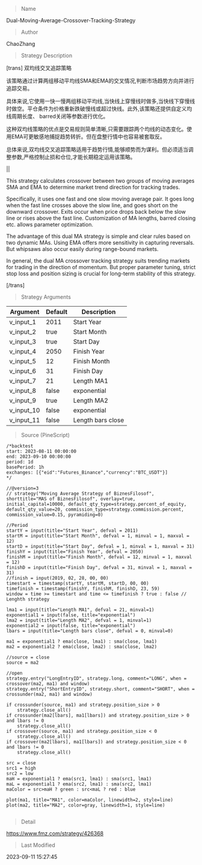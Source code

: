 
> Name

Dual-Moving-Average-Crossover-Tracking-Strategy

> Author

ChaoZhang

> Strategy Description


[trans] 
双均线交叉追踪策略

该策略通过计算两组移动平均线SMA和EMA的交叉情况,判断市场趋势方向并进行追踪交易。

具体来说,它使用一快一慢两组移动平均线,当快线上穿慢线时做多,当快线下穿慢线时做空。平仓条件为价格重新跌破慢线或超过快线。此外,该策略还提供自定义均线周期长度、 barred关闭等参数进行优化。

这种双均线策略的优点是交易规则简单清晰,只需要跟踪两个均线的动态变化。使用EMA可更敏感地捕捉趋势转折。但在盘整行情中也容易被套取反。

总体来说,双均线交叉追踪策略适用于趋势行情,能够顺势而为谋利。但必须适当调整参数,严格控制止损和仓位,才能长期稳定运用该策略。

||

This strategy calculates crossover between two groups of moving averages SMA and EMA to determine market trend direction for tracking trades.

Specifically, it uses one fast and one slow moving average pair. It goes long when the fast line crosses above the slow line, and goes short on the downward crossover. Exits occur when price drops back below the slow line or rises above the fast line. Customization of MA lengths, barred closing etc. allows parameter optimization.

The advantage of this dual MA strategy is simple and clear rules based on two dynamic MAs. Using EMA offers more sensitivity in capturing reversals. But whipsaws also occur easily during range-bound markets.

In general, the dual MA crossover tracking strategy suits trending markets for trading in the direction of momentum. But proper parameter tuning, strict stop loss and position sizing is crucial for long-term stability of this strategy.

[/trans]

> Strategy Arguments



|Argument|Default|Description|
|----|----|----|
|v_input_1|2011|Start Year|
|v_input_2|true|Start Month|
|v_input_3|true|Start Day|
|v_input_4|2050|Finish Year|
|v_input_5|12|Finish Month|
|v_input_6|31|Finish Day|
|v_input_7|21|Length MA1|
|v_input_8|false|exponential|
|v_input_9|true|Length MA2|
|v_input_10|false|exponential|
|v_input_11|false|Length bars close|


> Source (PineScript)

``` pinescript
/*backtest
start: 2023-08-11 00:00:00
end: 2023-09-10 00:00:00
period: 1d
basePeriod: 1h
exchanges: [{"eid":"Futures_Binance","currency":"BTC_USDT"}]
*/

//@version=3
// strategy("Moving Average Strategy of BiznesFilosof", shorttitle="MAS of BiznesFilosof", overlay=true, initial_capital=10000, default_qty_type=strategy.percent_of_equity, default_qty_value=20, commission_type=strategy.commission.percent, commission_value=0.15, pyramiding=0)

//Period
startY = input(title="Start Year", defval = 2011)
startM = input(title="Start Month", defval = 1, minval = 1, maxval = 12)
startD = input(title="Start Day", defval = 1, minval = 1, maxval = 31)
finishY = input(title="Finish Year", defval = 2050)
finishM = input(title="Finish Month", defval = 12, minval = 1, maxval = 12)
finishD = input(title="Finish Day", defval = 31, minval = 1, maxval = 31)
//finish = input(2019, 02, 28, 00, 00)
timestart = timestamp(startY, startM, startD, 00, 00)
timefinish = timestamp(finishY, finishM, finishD, 23, 59)
window = time >= timestart and time <= timefinish ? true : false // Lenghth strategy

lma1 = input(title="Length MA1", defval = 21, minval=1)
exponential1 = input(false, title="exponential")
lma2 = input(title="Length MA2", defval = 1, minval=1)
exponential2 = input(false, title="exponential")
lbars = input(title="Length bars close", defval = 0, minval=0)

ma1 = exponential1 ? ema(close, lma1) : sma(close, lma1)
ma2 = exponential2 ? ema(close, lma2) : sma(close, lma2)

//source = close
source = ma2

//open
strategy.entry("LongEntryID", strategy.long, comment="LONG", when = crossover(ma2, ma1) and window)
strategy.entry("ShortEntryID", strategy.short, comment="SHORT", when = crossunder(ma2, ma1) and window)

if crossunder(source, ma1) and strategy.position_size > 0
    strategy.close_all()
if crossunder(ma2[lbars], ma1[lbars]) and strategy.position_size > 0 and lbars != 0
    strategy.close_all()    
if crossover(source, ma1) and strategy.position_size < 0
    strategy.close_all()
if crossover(ma2[lbars], ma1[lbars]) and strategy.position_size < 0 and lbars != 0
    strategy.close_all()      

src = close
src1 = high
src2 = low
maH = exponential1 ? ema(src1, lma1) : sma(src1, lma1)
maL = exponential1 ? ema(src2, lma1) : sma(src2, lma1)
maColor = src>maH ? green : src<maL ? red : blue

plot(ma1, title="MA1", color=maColor, linewidth=2, style=line)
plot(ma2, title="MA2", color=gray, linewidth=1, style=line)


```

> Detail

https://www.fmz.com/strategy/426368

> Last Modified

2023-09-11 15:27:45
